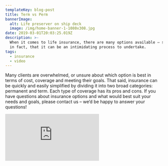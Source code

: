 ```yaml
---
templateKey: blog-post
title: Term vs Perm
bannerImage:
  alt: Life preserver on ship deck
  image: /img/home-banner-1-1080x308.jpg
date: 2019-03-01T20:03:25.019Z
description: >-
  When it comes to life insurance, there are many options available – so many,
  in fact, that it can be an intimidating process to undertake.
tags:
  - insurance
  - video
---
```

Many clients are overwhelmed, or unsure about which option is best in terms of cost, coverage and meeting their goals. That said, insurance can be quickly and easily simplified by dividing it into two broad categories: permanent and term. Each type of coverage has its pros and cons. If you have questions about insurance options and what would best suit your needs and goals, please contact us – we’d be happy to answer your questions!

<iframe class="FlexEmbed-content" src="https://player.vimeo.com/video/218854647" allowfullscreen="" frameborder="0"></iframe>
